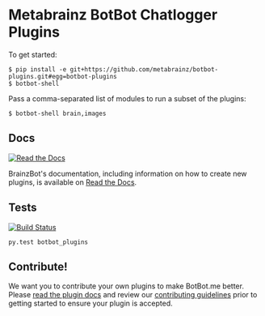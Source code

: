 # Metabrainz BotBot Chatlogger Plugins

To get started:

```
$ pip install -e git+https://github.com/metabrainz/botbot-plugins.git#egg=botbot-plugins
$ botbot-shell
```

Pass a comma-separated list of modules to run a subset of the plugins:

```
$ botbot-shell brain,images
```

## Docs
[![Read the Docs](https://img.shields.io/readthedocs/pip.svg)](https://brainzbot.readthedocs.io/)

BrainzBot's documentation, including information on how to create new plugins, is available on [Read the Docs](https://brainzbot.readthedocs.io).

## Tests

[![Build Status](https://travis-ci.org/metabrainz/botbot-plugins.svg?branch=master)](https://travis-ci.org/metabrainz/botbot-plugins/)

```
py.test botbot_plugins
```

## Contribute!

We want you to contribute your own plugins to make BotBot.me better. Please [read the plugin docs](https://brainzbot.readthedocs.io/en/latest/plugins.html) and review our [contributing guidelines](https://github.com/metabrainz/botbot-plugins/blob/master/CONTRIBUTING.md) prior to getting started to ensure your plugin is accepted.
